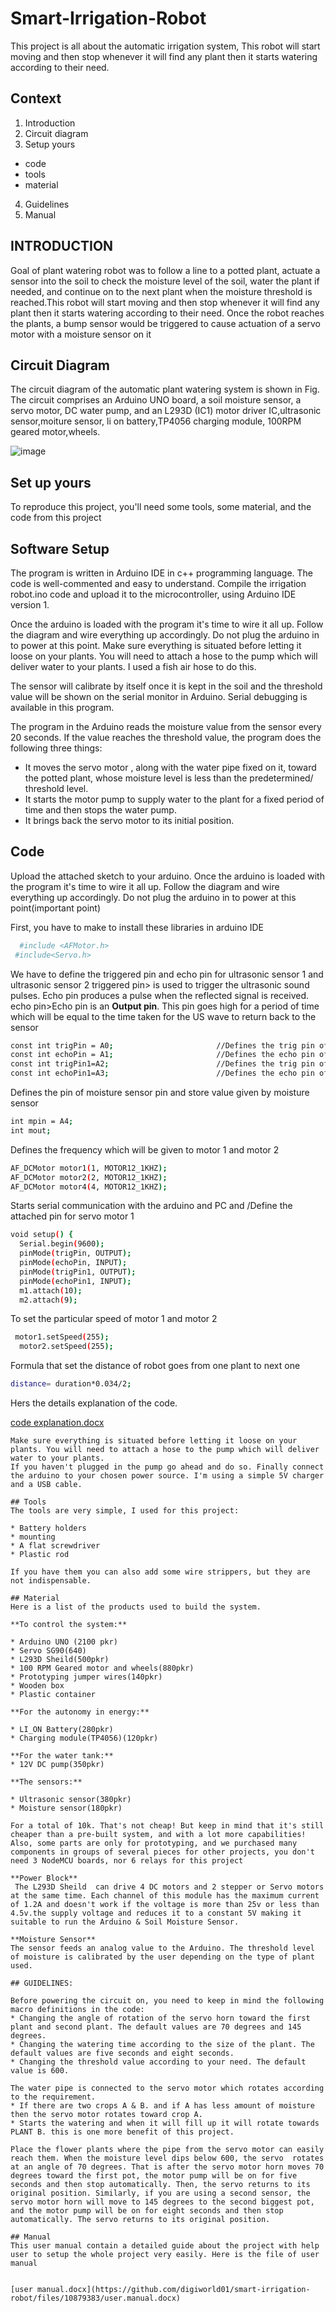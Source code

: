 # Smart-Irrigation-Robot

This project is all about the automatic irrigation system, This robot will start moving and then stop whenever it will find any plant then it starts watering according to their need.


## Context
1. Introduction
2. Circuit diagram
3. Setup yours
  * code
  * tools
  * material
4. Guidelines
5. Manual


## INTRODUCTION
Goal of plant watering robot was to follow a line to a potted plant, actuate a sensor into the soil to check the moisture level of the soil, water the plant if needed, and continue on to the next plant when the moisture threshold is reached.This robot will start moving and then stop whenever it will find any plant then it starts watering according to their need. Once the robot reaches the plants, a bump sensor would be triggered to cause actuation of a servo motor with a moisture sensor on it

## Circuit Diagram
The circuit diagram of the automatic plant watering system is shown in Fig. The circuit comprises an Arduino UNO board, a soil moisture sensor, a servo motor, DC water pump, and an L293D (IC1) motor driver IC,ultrasonic sensor,moiture sensor, li on battery,TP4056 charging module, 100RPM geared motor,wheels.

![image](https://user-images.githubusercontent.com/115499393/222636652-704e874b-86f0-4e90-be08-5e9d74e3728d.jpg)


## Set up yours
To reproduce this project, you'll need some tools, some material, and the code from this project

## Software Setup 
The program is written in Arduino IDE in c++ programming language. The code is well-commented and easy to understand. Compile the irrigation robot.ino code and upload it to the microcontroller, using Arduino IDE version 1.

Once the arduino is loaded with the program it's time to wire it all up. Follow the diagram and wire everything up accordingly. Do not plug the arduino in to power at this point. Make sure everything is situated before letting it loose on your plants. You will need to attach a hose to the pump which will deliver water to your plants. I used a fish air hose to do this.

The sensor will calibrate by itself once it is kept in the soil and the threshold value will be shown on the serial monitor in Arduino. Serial debugging is available in this program.

The program in the Arduino reads the moisture value from the sensor every 20 seconds. If the value reaches the threshold value, the program does the following three things:
* It moves the servo motor , along with the water pipe fixed on it, toward the potted plant, whose moisture level is less than the predetermined/ threshold level.
* It starts the motor pump to supply water to the plant for a fixed period of time and then stops the water pump.
* It brings back the servo motor to its initial position.


## Code
Upload the attached sketch to your arduino. Once the arduino is loaded with the program it's time to wire it all up.
Follow the diagram and wire everything up accordingly.
Do not plug the arduino in to power at this point(important point)

First, you have to make to install these libraries in arduino IDE
```bash
  #include <AFMotor.h>
 #include<Servo.h> 
```
We have to define the triggered pin and echo pin for ultrasonic sensor 1 and ultrasonic sensor 2
triggered pin> is used to trigger the ultrasonic sound pulses. Echo pin produces a pulse when the reflected signal is received. 
echo pin>Echo pin is an ****Output pin****. This pin goes high for a period of time which will be equal to the time taken for the US wave to return back to the sensor
```bash
const int trigPin = A0;                       //Defines the trig pin of ultrasonic sensor 1st 
const int echoPin = A1;                       //Defines the echo pin of ultrasonic sensor 1st
const int trigPin1=A2;                        //Defines the trig pin of ultrasonic sensor 2nd 
const int echoPin1=A3;                        //Defines the echo pin of ultrasonic sensor 2nd 
```
Defines the pin of moisture sensor pin and store value given by moisture sensor
```bash
int mpin = A4;                                
int mout;                                     
```
Defines the frequency which will be given to motor 1 and motor 2
```bash
AF_DCMotor motor1(1, MOTOR12_1KHZ);           
AF_DCMotor motor2(2, MOTOR12_1KHZ);           
AF_DCMotor motor4(4, MOTOR12_1KHZ);
```
Starts serial communication with the arduino and PC and /Define the attached pin for servo motor 1 

```bash
void setup() {
  Serial.begin(9600);                         
  pinMode(trigPin, OUTPUT); 
  pinMode(echoPin, INPUT);
  pinMode(trigPin1, OUTPUT); 
  pinMode(echoPin1, INPUT);
  m1.attach(10);                             
  m2.attach(9);                              
```
To set the particular speed of motor 1  and motor 2
```bash
 motor1.setSpeed(255);                      
  motor2.setSpeed(255);                      
  ```
Formula that set the distance of robot goes from one plant to next one
```bash
distance= duration*0.034/2;
```
Hers the details explanation of the code.

[code explanation.docx](https://github.com/digiworld01/Smart_Irrigation_Robot/files/11608104/code.explanation.docx)

```
Make sure everything is situated before letting it loose on your plants. You will need to attach a hose to the pump which will deliver water to your plants.
If you haven't plugged in the pump go ahead and do so. Finally connect the arduino to your chosen power source. I'm using a simple 5V charger and a USB cable.

## Tools
The tools are very simple, I used for this project:

* Battery holders
* mounting
* A flat screwdriver 
* Plastic rod

If you have them you can also add some wire strippers, but they are not indispensable.

## Material
Here is a list of the products used to build the system.

**To control the system:**

* Arduino UNO (2100 pkr)
* Servo SG90(640)
* L293D Sheild(500pkr)
* 100 RPM Geared motor and wheels(880pkr)
* Prototyping jumper wires(140pkr)
* Wooden box
* Plastic container

**For the autonomy in energy:**

* LI_ON Battery(280pkr)
* Charging module(TP4056)(120pkr)

**For the water tank:**
* 12V DC pump(350pkr)

**The sensors:**

* Ultrasonic sensor(380pkr)
* Moisture sensor(180pkr)

For a total of 10k. That's not cheap! But keep in mind that it's still cheaper than a pre-built system, and with a lot more capabilities! Also, some parts are only for prototyping, and we purchased many components in groups of several pieces for other projects, you don't need 3 NodeMCU boards, nor 6 relays for this project

**Power Block**
 The L293D Sheild  can drive 4 DC motors and 2 stepper or Servo motors at the same time. Each channel of this module has the maximum current of 1.2A and doesn't work if the voltage is more than 25v or less than 4.5v.the supply voltage and reduces it to a constant 5V making it suitable to run the Arduino & Soil Moisture Sensor.

**Moisture Sensor**
The sensor feeds an analog value to the Arduino. The threshold level of moisture is calibrated by the user depending on the type of plant used.

## GUIDELINES:

Before powering the circuit on, you need to keep in mind the following macro definitions in the code:
* Changing the angle of rotation of the servo horn toward the first plant and second plant. The default values are 70 degrees and 145 degrees.
* Changing the watering time according to the size of the plant. The default values are five seconds and eight seconds.
* Changing the threshold value according to your need. The default value is 600.

The water pipe is connected to the servo motor which rotates according to the requirement.
* If there are two crops A & B. and if A has less amount of moisture then the servo motor rotates toward crop A.
* Starts the watering and when it will fill up it will rotate towards PLANT B. this is one more benefit of this project.

Place the flower plants where the pipe from the servo motor can easily reach them. When the moisture level dips below 600, the servo  rotates at an angle of 70 degrees. That is after the servo motor horn moves 70 degrees toward the first pot, the motor pump will be on for five seconds and then stop automatically. Then, the servo returns to its original position. Similarly, if you are using a second sensor, the servo motor horn will move to 145 degrees to the second biggest pot, and the motor pump will be on for eight seconds and then stop automatically. The servo returns to its original position.

## Manual
This user manual contain a detailed guide about the project with help user to setup the whole project very easily. Here is the file of user manual


[user manual.docx](https://github.com/digiworld01/smart-irrigation-robot/files/10879383/user.manual.docx)
